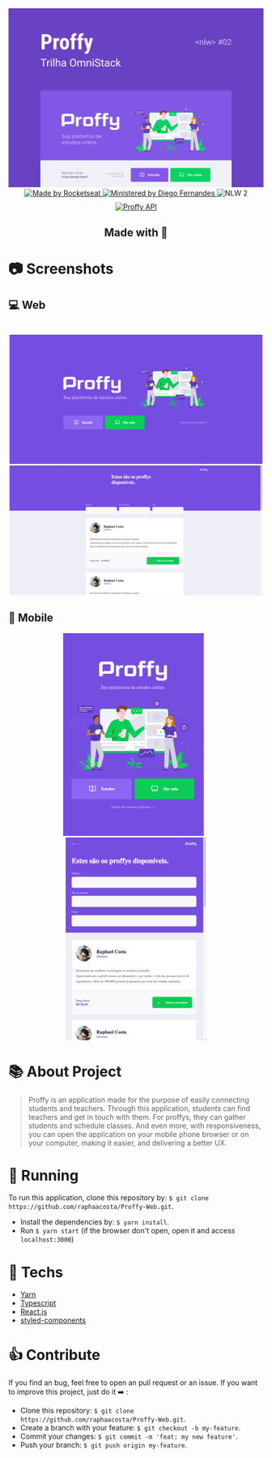 <div align="center">
  <div>
    <img src="./assets/capa.png" alt="Proffy" width="650px"/>
  </div>
  <a href="https://linktr.ee/rocketseat">
    <img src="https://img.shields.io/badge/Made%20by-rocketseat-blueviolet" alt="Made by Rocketseat">
  </a>
  <a href="https://github.com/diego3g">
    <img src="https://img.shields.io/badge/Ministered%20by-Diego%20Fernandes-blueviolet" alt="Ministered by Diego Fernandes">
  </a>
  <img src="https://img.shields.io/badge/Next%20Level%20Week-2-blueviolet" alt="NLW 2">
  <div style="margin-top: 10px;">
    <a href="https://github.com/raphaacosta/Proffy-API">
      <img src="https://img.shields.io/badge/Go%20to-API-blueviolet" alt="Proffy API"/>
    </a>
    <h2>
      Made with 💜
    </h2>
  </div>
</div>

# 📷 Screenshots

## 💻 Web
<div align="center">
  <img src="./assets/web-landing-page.png" alt="Web landing page" width="500" style="margin-top: 20px;">
  <img src="./assets/web-teacher-list.png" alt="Web teacher list" width="500">
</div>

## 📱 Mobile
<div align="center">
  <img src="./assets/mobile-landing-page.png" alt="Mobile landing page" height="400" style="margin-right: 10px;">
  <img src="./assets/mobile-teacher-list.png" alt="Mobile teacher list" height="400">
</div>

# 📚 About Project

> Proffy is an application made for the purpose of easily connecting students and teachers. Through this application, students can find teachers and get in touch with them. For proffys, they can gather students and schedule classes. And even more, with responsiveness, you can open the application on your mobile phone browser or on your computer, making it easier, and delivering a better UX.

# 🚀 Running 

 To run this application, clone this repository by: `$ git clone https://github.com/raphaacosta/Proffy-Web.git`.
 - Install the dependencies by: `$ yarn install`.
 - Run `$ yarn start` (if the browser don't open, open it and access `localhost:3000`)

# 📌 Techs

 - [Yarn](https://classic.yarnpkg.com/en/docs/install/#mac-stable)
 - [Typescript](https://www.typescriptlang.org/)
 - [React.js](https://pt-br.reactjs.org/)
 - [styled-components](https://styled-components.com/)


# 👍 Contribute

  If you find an bug, feel free to open an pull request or an issue.
  If you want to improve this project, just do it ➡️ :
  - Clone this repository: `$ git clone https://github.com/raphaacosta/Proffy-Web.git`.
  - Create a branch with your feature: `$ git checkout -b my-feature`.
  - Commit your changes: `$ git commit -m 'feat: my new feature'`.
  - Push your branch: `$ git push origin my-feature`.